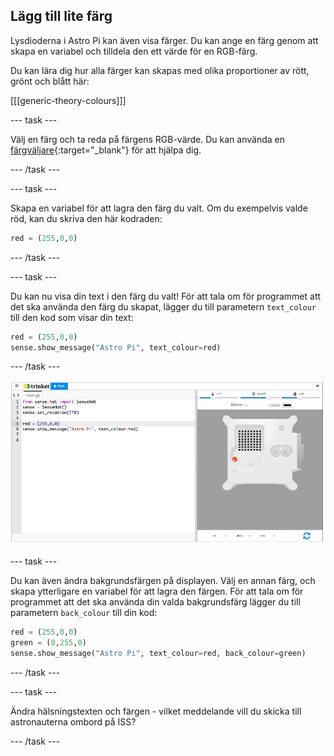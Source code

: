 ## Lägg till lite färg

Lysdioderna i Astro Pi kan även visa färger. Du kan ange en färg genom att skapa en variabel och tilldela den ett värde för en RGB-färg.

Du kan lära dig hur alla färger kan skapas med olika proportioner av rött, grönt och blått här:

[[[generic-theory-colours]]]

--- task ---

Välj en färg och ta reda på färgens RGB-värde. Du kan använda en [färgväljare](https://www.w3schools.com/colors/colors_rgb.asp){:target="_blank"} för att hjälpa dig.

--- /task ---

--- task ---

Skapa en variabel för att lagra den färg du valt. Om du exempelvis valde röd, kan du skriva den här kodraden:

```python
red = (255,0,0)
```

--- /task ---

--- task ---

Du kan nu visa din text i den färg du valt! För att tala om för programmet att det ska använda den färg du skapat, lägger du till parametern `text_colour` till den kod som visar din text:

```python
red = (255,0,0)
sense.show_message("Astro Pi", text_colour=red)
```

--- /task ---

![Trinket Sense HAT emulatorn kör ett exempelprogram som rullar texten \"Astro Pi\" över LED-matrisen med röda bokstäver](images/M0_2.gif)

--- task ---

Du kan även ändra bakgrundsfärgen på displayen. Välj en annan färg, och skapa ytterligare en variabel för att lagra den färgen. För att tala om för programmet att det ska använda din valda bakgrundsfärg lägger du till parametern `back_colour` till din kod:

```python
red = (255,0,0)
green = (0,255,0)
sense.show_message("Astro Pi", text_colour=red, back_colour=green)
```

--- /task ---

--- task ---

Ändra hälsningstexten och färgen - vilket meddelande vill du skicka till astronauterna ombord på ISS?

--- /task ---
